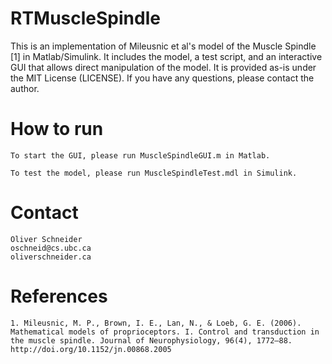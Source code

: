 # RTMuscleSpindle

This is an implementation of Mileusnic et al's model of the Muscle Spindle [1] in Matlab/Simulink.
It includes the model, a test script, and an interactive GUI that allows direct manipulation of the model.
It is provided as-is under the MIT License (LICENSE). If you have any questions, please contact the author.


# How to run

	To start the GUI, please run MuscleSpindleGUI.m in Matlab.

	To test the model, please run MuscleSpindleTest.mdl in Simulink.



# Contact

	Oliver Schneider
	oschneid@cs.ubc.ca
	oliverschneider.ca



# References

	1. Mileusnic, M. P., Brown, I. E., Lan, N., & Loeb, G. E. (2006). Mathematical models of proprioceptors. I. Control and transduction in the muscle spindle. Journal of Neurophysiology, 96(4), 1772–88. http://doi.org/10.1152/jn.00868.2005
